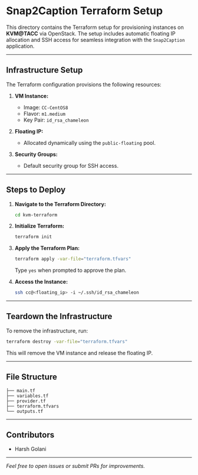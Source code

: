 # Snap2Caption Terraform Setup

This directory contains the Terraform setup for provisioning instances on **KVM@TACC** via OpenStack. The setup includes automatic floating IP allocation and SSH access for seamless integration with the `Snap2Caption` application.

---

## **Infrastructure Setup**
The Terraform configuration provisions the following resources:

1. **VM Instance:**
   - Image: `CC-CentOS8`
   - Flavor: `m1.medium`
   - Key Pair: `id_rsa_chameleon`

2. **Floating IP:**
   - Allocated dynamically using the `public-floating` pool.

3. **Security Groups:**
   - Default security group for SSH access.

---

## **Steps to Deploy**

1. **Navigate to the Terraform Directory:**
    ```bash
    cd kvm-terraform
    ```

2. **Initialize Terraform:**
    ```bash
    terraform init
    ```

3. **Apply the Terraform Plan:**
    ```bash
    terraform apply -var-file="terraform.tfvars"
    ```
    Type `yes` when prompted to approve the plan.

4. **Access the Instance:**
    ```bash
    ssh cc@<floating_ip> -i ~/.ssh/id_rsa_chameleon
    ```

---

## **Teardown the Infrastructure**
To remove the infrastructure, run:

```bash
terraform destroy -var-file="terraform.tfvars"
```

This will remove the VM instance and release the floating IP.

---

## **File Structure**
```
├── main.tf
├── variables.tf
├── provider.tf
├── terraform.tfvars
└── outputs.tf
```

---

## **Contributors**
- Harsh Golani

---

*Feel free to open issues or submit PRs for improvements.*
